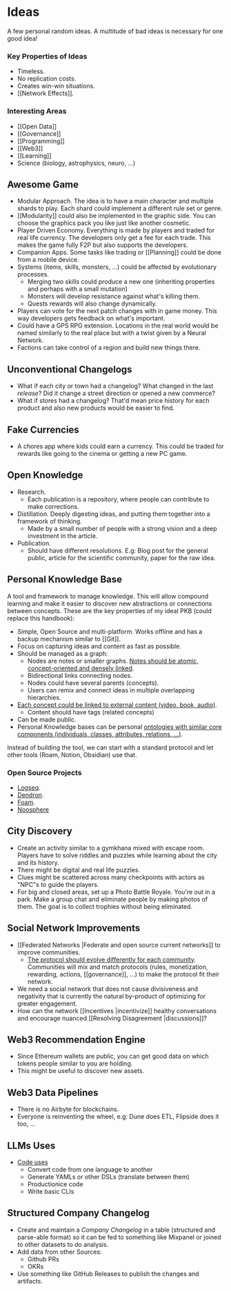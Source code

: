 # Ideas

A few personal random ideas. A multitude of bad ideas is necessary for one good idea!

### Key Properties of Ideas

- Timeless.
- No replication costs.
- Creates win-win situations.
- [[Network Effects]].

### Interesting Areas

- [[Open Data]]
- [[Governance]]
- [[Programming]]
- [[Web3]]
- [[Learning]]
- Science (biology, astrophysics, neuro, ...)

## Awesome Game

- Modular Approach. The idea is to have a main character and multiple shards to play. Each shard could implement a different rule set or genre.
- [[Modularity]] could also be implemented in the graphic side. You can choose the graphics pack you like just like another cosmetic.
- Player Driven Economy. Everything is made by players and traded for real life currency. The developers only get a fee for each trade. This makes the game fully F2P but also supports the developers.
- Companion Apps. Some tasks like trading or [[Planning]] could be done from a mobile device.
- Systems (items, skills, monsters, ...) could be affected by evolutionary processes.
	- Merging two skills could produce a new one (inheriting properties and perhaps with a small mutation)
	- Monsters will develop resistance against what's killing them.
	- Quests rewards will also change dynamically.
- Players can vote for the next patch changes with in game money. This way developers gets feedback on what's important.
- Could have a GPS RPG extension. Locations in the real world would be named similarly to the real place but with a twist given by a Neural Network.
- Factions can take control of a region and build new things there.

## Unconventional Changelogs

- What if each city or town had a changelog? What changed in the last _release_? Did it change a street direction or opened a new commerce?
- What if stores had a changelog? That'd mean price history for each product and also new products would be easier to find.

## Fake Currencies

- A chores app where kids could earn a currency. This could be traded for rewards like going to the cinema or getting a new PC game.

## Open Knowledge

- Research.
	- Each publication is a repository, where people can contribute to make corrections.
- Distillation. Deeply digesting ideas, and putting them together into a framework of thinking.
	- Made by a small number of people with a strong vision and a deep investment in the article.
- Publication.
	- Should have different resolutions. E.g: Blog post for the general public, article for the scientific community, paper for the raw idea.

## Personal Knowledge Base

A tool and framework to manage knowledge. This will allow compound learning and make it easier to discover new abstractions or connections between concepts. These are the key properties of my ideal PKB (could replace this handbook):

- Simple, Open Source and multi-platform. Works offline and has a backup mechanism similar to [[Git]].
- Focus on capturing ideas and content as fast as possible.
- Should be managed as a graph:
	- Nodes are notes or smaller graphs. [Notes should be atomic, concept-oriented and densely linked](https://notes.andymatuschak.org/z4SDCZQeRo4xFEQ8H4qrSqd68ucpgE6LU155C).
	- Bidirectional links connecting nodes.
	- Nodes could have several parents (concepts).
	- Users can remix and connect ideas in multiple overlapping hierarchies.
- [Each concept could be linked to external content (video, book, audio)](https://www.notion.so/Models-bb0f4bfd3cd140b3a00cd955e61003f9).
	- Content should have tags (related concepts)
- Can be made public.
- Personal Knowledge bases can be personal [ontologies with similar core components (individuals, classes, attributes, relations, ...)](https://en.wikipedia.org/wiki/Ontology_components).

Instead of building the tool, we can start with a standard protocol and let other tools (Roam, Notion, Obsidian) use that.

### Open Source Projects

- [Logseq](https://logseq.com/).
- [Dendron](https://www.dendron.so/).
- [Foam](https://foambubble.github.io/).
- [Noosphere](https://github.com/subconsciousnetwork/noosphere)

## City Discovery

- Create an activity similar to a gymkhana mixed with escape room. Players have to solve riddles and puzzles while learning about the city and its history.
- There might be digital and real life puzzles.
- Clues might be scattered across many checkpoints with actors as "NPC"s to guide the players.
- For big and closed areas, set up a Photo Battle Royale. You're out in a park. Make a group chat and eliminate people by making photos of them. The goal is to collect trophies without being eliminated.

## Social Network Improvements

- [[Federated Networks |Federate and open source current networks]] to improve communities.
	- [The protocol should evolve differently for each community](https://youtu.be/P-2P3MSZrBM?t=5953). Communities will mix and match protocols (rules, monetization, rewarding, actions, [[governance]], ...) to make the protocol fit their network.
- We need a social network that does not cause divisiveness and negativity that is currently the natural by-product of optimizing for greater engagement.
- How can the network [[Incentives |incentivize]] healthy conversations and encourage nuanced [[Resolving Disagreement |discussions]]?

## Web3 Recommendation Engine

- Since Ethereum wallets are public, you can get good data on which tokens people similar to you are holding.
- This might be useful to discover new assets.

## Web3 Data Pipelines

- There is no Airbyte for blockchains.
- Everyone is reinventing the wheel, e.g: Dune does ETL, Flipside does it too, ...

## LLMs Uses

- [Code uses](https://twitter.com/sualehasif996/status/1635755267739598848)
	- Convert code from one language to another
	- Generate YAMLs or other DSLs (translate between them)
	- Productionice code
	- Write basic CLIs

## Structured Company Changelog

- Create and maintain a *Company Changelog* in a table (structured and parse-able format) so it can be fed to something like Mixpanel or joined to other datasets to do analysis.
- Add data from other Sources:
	- Github PRs
	- OKRs
- Use something like GitHub Releases to publish the changes and artifacts.
